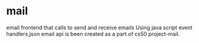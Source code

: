 # mail
email frontend that calls to send and receive emails
Using java script event handlers,json email api is been created as a part of cs50 project-mail.

